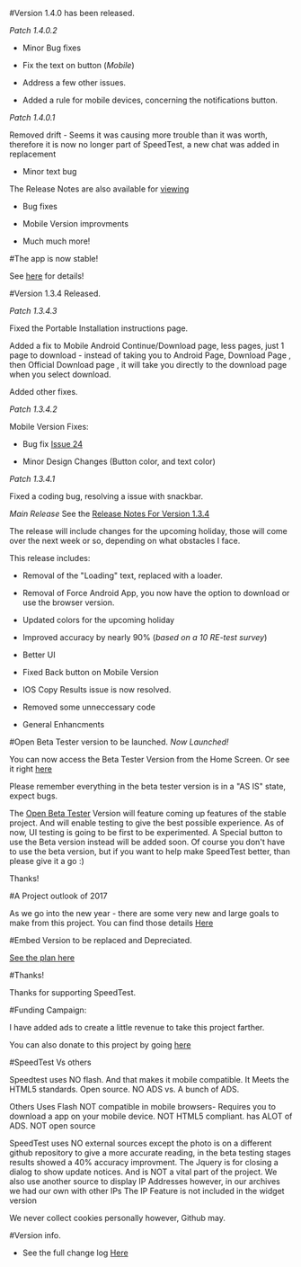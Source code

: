 #Version 1.4.0 has been released. 

*Patch 1.4.0.2*


  - Minor Bug fixes 
  
  - Fix the text on button (*Mobile*)
  
  - Address a few other issues. 
  
  - Added a rule for mobile devices, concerning the notifications button. 
  
*Patch 1.4.0.1*

Removed drift - Seems it was causing more trouble than it was worth, therefore it is now no longer part of SpeedTest, a new chat was added in replacement

 - Minor text bug
 
 
The Release Notes are also available for [viewing](https://github.com/jdc20181/SpeedTest/wiki/Version-1.4.0-Release-Notes)

 - Bug fixes
 
 - Mobile Version improvments 
 
 - Much much more!
 

#The app is now stable!

See [here](https://github.com/jdc20181/SpeedTest/wiki/Android-App-is-now-stable!) for details!


#Version 1.3.4 Released.

*Patch 1.3.4.3*

Fixed the Portable Installation instructions page. 

Added a fix to Mobile Android Continue/Download page, less pages, just 1 page to download - instead of taking you to Android Page, Download Page , then Official Download page , it will take you directly to the download page when you select download. 

Added other fixes. 


*Patch 1.3.4.2*

Mobile Version Fixes:

 - Bug fix [Issue 24](https://github.com/jdc20181/SpeedTest/issues/24)
 
 - Minor Design Changes (Button color, and text color)
 
 
*Patch 1.3.4.1*

Fixed a coding bug, resolving a issue with snackbar.

*Main Release*
See the [Release Notes For Version 1.3.4](https://github.com/jdc20181/SpeedTest/wiki/Version-1.3.4--Release-Notes)

The release will include changes for the upcoming holiday, those will come over the next week or so, depending on what obstacles I face. 

This release includes:

 - Removal of the "Loading" text, replaced with a loader. 

- Removal of Force Android App, you now have the option to download or use the browser version. 

- Updated colors for the upcoming holiday 

- Improved accuracy by nearly 90% (*based on a 10 RE-test survey*)

- Better UI 

- Fixed Back button on Mobile Version 

-  IOS Copy Results issue is now resolved. 

- Removed some unneccessary code 

- General Enhancments
 
 
 
 
#Open Beta Tester version to be launched. *Now Launched!*

You can now access the Beta Tester Version from the Home Screen. Or see it right [here](https://jdc20181.github.io/SpeedTest/Beta/beta.html)

Please remember everything in the beta tester version is in a "AS IS" state, expect bugs. 


The [Open Beta Tester](https://github.com/jdc20181/SpeedTest/wiki/Open-Beta-Version-to-be-launched) Version will feature coming up features of the stable project. And will enable testing to give the best possible experience. As of now, UI testing is going to be first to be experimented. A Special button to use the Beta version instead will be added soon. Of course you don't have to use the beta version, but if you want to help make SpeedTest better, than please give it a go :) 

Thanks!




#A Project outlook of 2017

As we go into the new year - there are some very new and large goals to make from this project. 
You can find those details <a href="https://github.com/jdc20181/SpeedTest/wiki/SpeedTest-2017-outlook">Here</a>

#Embed Version to be replaced and Depreciated. 

<a href="https://github.com/jdc20181/SpeedTest/wiki/Embed-Version-Replacement-plan">See the plan here</a>



#Thanks!

Thanks for supporting SpeedTest. 


#Funding Campaign:

I have added ads to create a little revenue to take this project farther. 

You can also donate to this project by going <a href="http://jdc20181.github.io/SpeedTest/donate.html">here</a>



#SpeedTest Vs others

Speedtest uses NO flash. And that makes it mobile compatible. It Meets the HTML5 standards. Open source. NO ADS vs. A bunch of ADS.

Others Uses Flash NOT compatible in mobile browsers- Requires you to download a app on your mobile device. NOT HTML5 compliant. has ALOT of ADS. NOT open source


SpeedTest uses NO external sources except the photo is on a different github repository to give a more accurate reading, in the beta testing stages results showed a 40% accuracy improvment. 
The Jquery is for closing a dialog to show update notices. And is NOT a vital part of the project.
We also use another source to display IP Addresses however, in our archives we had our own with other IPs
The IP Feature is not included in the widget version 

We never collect cookies personally however, Github may.


#Version info. 

- See the full change log <a href="https://github.com/jdc20181/SpeedTest/wiki/Change-Log">Here</a>
